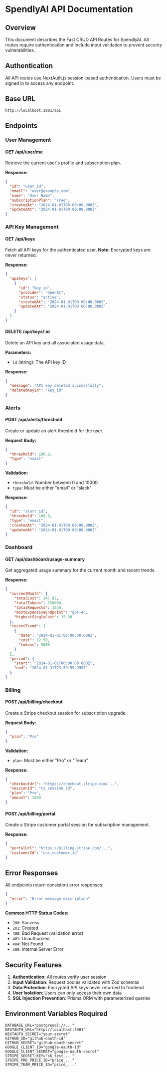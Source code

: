 # SpendlyAI API Documentation

## Overview
This document describes the Fast CRUD API Routes for SpendlyAI. All routes require authentication and include input validation to prevent security vulnerabilities.

## Authentication
All API routes use NextAuth.js session-based authentication. Users must be signed in to access any endpoint.

## Base URL
```
http://localhost:3001/api
```

## Endpoints

### User Management

#### GET /api/user/me
Retrieve the current user's profile and subscription plan.

**Response:**
```json
{
  "id": "user_id",
  "email": "user@example.com",
  "name": "User Name",
  "subscriptionPlan": "Free",
  "createdAt": "2024-01-01T00:00:00.000Z",
  "updatedAt": "2024-01-01T00:00:00.000Z"
}
```

### API Key Management

#### GET /api/keys
Fetch all API keys for the authenticated user. **Note:** Encrypted keys are never returned.

**Response:**
```json
{
  "apiKeys": [
    {
      "id": "key_id",
      "provider": "OpenAI",
      "status": "active",
      "createdAt": "2024-01-01T00:00:00.000Z",
      "updatedAt": "2024-01-01T00:00:00.000Z"
    }
  ]
}
```

#### DELETE /api/keys/:id
Delete an API key and all associated usage data.

**Parameters:**
- `id` (string): The API key ID

**Response:**
```json
{
  "message": "API key deleted successfully",
  "deletedKeyId": "key_id"
}
```

### Alerts

#### POST /api/alerts/threshold
Create or update an alert threshold for the user.

**Request Body:**
```json
{
  "threshold": 100.0,
  "type": "email"
}
```

**Validation:**
- `threshold`: Number between 0 and 10000
- `type`: Must be either "email" or "slack"

**Response:**
```json
{
  "id": "alert_id",
  "threshold": 100.0,
  "type": "email",
  "createdAt": "2024-01-01T00:00:00.000Z",
  "updatedAt": "2024-01-01T00:00:00.000Z"
}
```

### Dashboard

#### GET /api/dashboard/usage-summary
Get aggregated usage summary for the current month and recent trends.

**Response:**
```json
{
  "currentMonth": {
    "totalCost": 247.83,
    "totalTokens": 150000,
    "totalRequests": 1250,
    "mostExpensiveEndpoint": "gpt-4",
    "highestSingleCost": 15.50
  },
  "recentTrend": [
    {
      "date": "2024-01-01T00:00:00.000Z",
      "cost": 12.50,
      "tokens": 5000
    }
  ],
  "period": {
    "start": "2024-01-01T00:00:00.000Z",
    "end": "2024-01-31T23:59:59.999Z"
  }
}
```

### Billing

#### POST /api/billing/checkout
Create a Stripe checkout session for subscription upgrade.

**Request Body:**
```json
{
  "plan": "Pro"
}
```

**Validation:**
- `plan`: Must be either "Pro" or "Team"

**Response:**
```json
{
  "checkoutUrl": "https://checkout.stripe.com/...",
  "sessionId": "cs_session_id",
  "plan": "Pro",
  "amount": 1500
}
```

#### POST /api/billing/portal
Create a Stripe customer portal session for subscription management.

**Response:**
```json
{
  "portalUrl": "https://billing.stripe.com/...",
  "customerId": "cus_customer_id"
}
```

## Error Responses

All endpoints return consistent error responses:

```json
{
  "error": "Error message description"
}
```

**Common HTTP Status Codes:**
- `200`: Success
- `201`: Created
- `400`: Bad Request (validation error)
- `401`: Unauthorized
- `404`: Not Found
- `500`: Internal Server Error

## Security Features

1. **Authentication**: All routes verify user session
2. **Input Validation**: Request bodies validated with Zod schemas
3. **Data Protection**: Encrypted API keys never returned to frontend
4. **User Isolation**: Users can only access their own data
5. **SQL Injection Prevention**: Prisma ORM with parameterized queries

## Environment Variables Required

```env
DATABASE_URL="postgresql://..."
NEXTAUTH_URL="http://localhost:3001"
NEXTAUTH_SECRET="your-secret"
GITHUB_ID="github-oauth-id"
GITHUB_SECRET="github-oauth-secret"
GOOGLE_CLIENT_ID="google-oauth-id"
GOOGLE_CLIENT_SECRET="google-oauth-secret"
STRIPE_SECRET_KEY="sk_test_..."
STRIPE_PRO_PRICE_ID="price_..."
STRIPE_TEAM_PRICE_ID="price_..."
```
